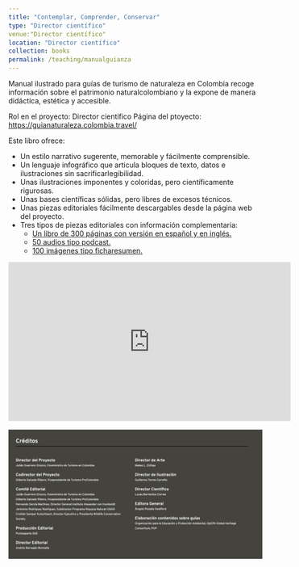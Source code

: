 ```yaml
---
title: "Contemplar, Comprender, Conservar"
type: "Director científico"
venue:"Director científico"
location: "Director científico"
collection: books
permalink: /teaching/manualguianza
---
```


Manual ilustrado para guías de turismo de naturaleza en Colombia recoge información sobre el patrimonio naturalcolombiano y la expone de manera didáctica, estética y accesible.

Rol en el proyecto: Director científico
Página del ptoyecto: https://guianaturaleza.colombia.travel/

Este libro ofrece:

- Un estilo narrativo sugerente, memorable y fácilmente comprensible.
- Un lenguaje infográfico que articula bloques de texto, datos e ilustraciones sin sacrificarlegibilidad.
- Unas ilustraciones imponentes y coloridas, pero científicamente rigurosas.
- Unas bases científicas sólidas, pero libres de excesos técnicos.
- Unas piezas editoriales fácilmente descargables desde la página web del proyecto.
- Tres tipos de piezas editoriales con información complementaria:
  * [Un libro de 300 páginas con versión en español y en inglés.](https://guianaturaleza.colombia.travel/manual)
  * [50 audios tipo podcast.](https://guianaturaleza.colombia.travel/fichas)
  * [100 imágenes tipo ficharesumen.](https://guianaturaleza.colombia.travel/audios)

<iframe width="560" height="315" src="https://www.youtube.com/embed/fxZAaWBYPY8" title="YouTube video player" frameborder="0" allow="accelerometer; autoplay; clipboard-write; encrypted-media; gyroscope; picture-in-picture" allowfullscreen></iframe>


![](/images/2021_creditos_manualGuianza.png "Créditos")




